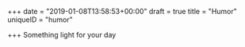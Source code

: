+++
date = "2019-01-08T13:58:53+00:00"
draft = true
title = "Humor"
uniqueID = "humor"

+++
Something light for your day
